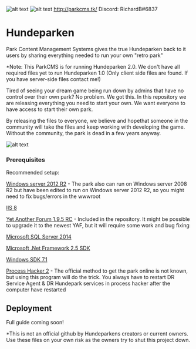 
![alt text](https://i.imgur.com/FmbQCUl.png)
![alt text](https://i.imgur.com/cCiOvMV.png)
http://parkcms.tk/ Discord: RichardB#6837
                                            
                                            
# Hundeparken
Park Content Management Systems gives the true Hundeparken back to it users by sharing everything needed to run your own "retro park"

*Note: This ParkCMS is for running Hundeparken 2.0. We don't have all required files yet to run Hundeparken 1.0 (Only client side files are found. If you have server-side files contact me!)


Tired of seeing your dream game being run down by admins that have no control over their own park?
No problem. We got this. In this repository we are releasing everything you need to start your own. We want everyone to have access to start their own park. 

By releasing the files to everyone, we believe and hopethat someone in the community will take the files and keep working with developing the game. Without the community, the park is dead in a few years anyway.


![alt text](https://i.imgur.com/h5gqvXK.png)

### Prerequisites
Recommended setup:

[Windows server 2012 R2](https://www.microsoft.com/en-us/evalcenter/evaluate-windows-server-2012-r2) - The park also can run on Windows server 2008 R2 but have been edited to run on Windows server 2012 R2, so you might need to fix bugs/errors in the wwwroot

[IIS 8](https://docs.microsoft.com/en-us/iis/get-started/whats-new-in-iis-8/installing-iis-8-on-windows-server-2012)

[Yet Another Forum 1.9.5 RC](http://www.yetanotherforum.net/download) - Included in the repository. It might be possible to upgrade it to the newest YAF, but it will require some work and bug fixing

[Microsoft SQL Server 2014](https://www.microsoft.com/en-us/download/details.aspx?id=42299)

[Microsoft .Net Framework 2.5 SDK](https://www.microsoft.com/en-us/download/details.aspx?id=16508)

[Windows SDK 7.1](https://www.microsoft.com/en-us/download/details.aspx?id=8279)

[Process Hacker 2](https://processhacker.sourceforge.io/downloads.php) - The official method to get the park online is not known, but using this program will do the trick. You always have to restart DR Service Agent & DR Hundepark services in process hacker after the computer have restarted


## Deployment
Full guide coming soon!

*This is not an official github by Hundeparkens creators or current owners. Use these files on your own risk as the owners try to shut this project down.
